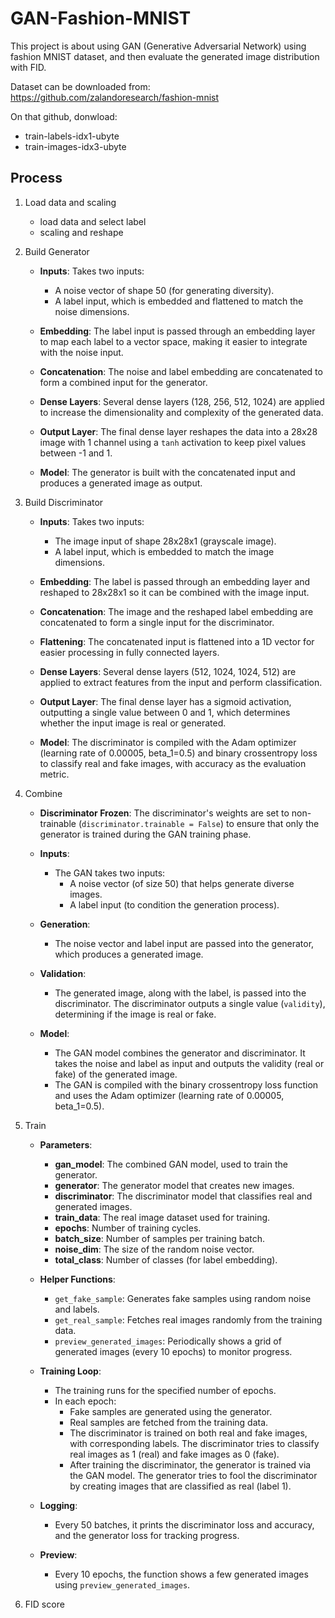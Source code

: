 # GAN-Fashion-MNIST
This project is about using GAN (Generative Adversarial Network) using fashion MNIST dataset, and then evaluate the generated image distribution with FID.

Dataset can be downloaded from:  https://github.com/zalandoresearch/fashion-mnist

On that github, donwload: 
- train-labels-idx1-ubyte
- train-images-idx3-ubyte

## Process
1. Load data and scaling
    - load data and select label
    - scaling and reshape
2. Build Generator
    - **Inputs**: Takes two inputs:
      - A noise vector of shape 50 (for generating diversity).
      - A label input, which is embedded and flattened to match the noise dimensions.
      
    - **Embedding**: The label input is passed through an embedding layer to map each label to a vector space, making it easier to integrate with the noise input.
      
    - **Concatenation**: The noise and label embedding are concatenated to form a combined input for the generator.
      
    - **Dense Layers**: Several dense layers (128, 256, 512, 1024) are applied to increase the dimensionality and complexity of the generated data.
      
    - **Output Layer**: The final dense layer reshapes the data into a 28x28 image with 1 channel using a `tanh` activation to keep pixel values between -1 and 1.
    
    - **Model**: The generator is built with the concatenated input and produces a generated image as output.

3. Build Discriminator
    - **Inputs**: Takes two inputs:
      - The image input of shape 28x28x1 (grayscale image).
      - A label input, which is embedded to match the image dimensions.
    
    - **Embedding**: The label is passed through an embedding layer and reshaped to 28x28x1 so it can be combined with the image input.
    
    - **Concatenation**: The image and the reshaped label embedding are concatenated to form a single input for the discriminator.
    
    - **Flattening**: The concatenated input is flattened into a 1D vector for easier processing in fully connected layers.
    
    - **Dense Layers**: Several dense layers (512, 1024, 1024, 512) are applied to extract features from the input and perform classification.
    
    - **Output Layer**: The final dense layer has a sigmoid activation, outputting a single value between 0 and 1, which determines whether the input image is real or generated.
    
    - **Model**: The discriminator is compiled with the Adam optimizer (learning rate of 0.00005, beta_1=0.5) and binary crossentropy loss to classify real and fake images, with accuracy as the evaluation metric.

4. Combine
    - **Discriminator Frozen**: The discriminator's weights are set to non-trainable (`discriminator.trainable = False`) to ensure that only the generator is trained during the GAN training phase.
    
    - **Inputs**: 
      - The GAN takes two inputs: 
        - A noise vector (of size 50) that helps generate diverse images.
        - A label input (to condition the generation process).
    
    - **Generation**: 
      - The noise vector and label input are passed into the generator, which produces a generated image.
    
    - **Validation**: 
      - The generated image, along with the label, is passed into the discriminator. The discriminator outputs a single value (`validity`), determining if the image is real or fake.
    
    - **Model**: 
      - The GAN model combines the generator and discriminator. It takes the noise and label as input and outputs the validity (real or fake) of the generated image.
      - The GAN is compiled with the binary crossentropy loss function and uses the Adam optimizer (learning rate of 0.00005, beta_1=0.5).

5. Train
    - **Parameters**:
      - **gan_model**: The combined GAN model, used to train the generator.
      - **generator**: The generator model that creates new images.
      - **discriminator**: The discriminator model that classifies real and generated images.
      - **train_data**: The real image dataset used for training.
      - **epochs**: Number of training cycles.
      - **batch_size**: Number of samples per training batch.
      - **noise_dim**: The size of the random noise vector.
      - **total_class**: Number of classes (for label embedding).
    
    - **Helper Functions**:
      - `get_fake_sample`: Generates fake samples using random noise and labels.
      - `get_real_sample`: Fetches real images randomly from the training data.
      - `preview_generated_images`: Periodically shows a grid of generated images (every 10 epochs) to monitor progress.
    
    - **Training Loop**:
      - The training runs for the specified number of epochs.
      - In each epoch:
        - Fake samples are generated using the generator.
        - Real samples are fetched from the training data.
        - The discriminator is trained on both real and fake images, with corresponding labels. The discriminator tries to classify real images as 1 (real) and fake images as 0 (fake).
        - After training the discriminator, the generator is trained via the GAN model. The generator tries to fool the discriminator by creating images that are classified as real (label 1).
    
    - **Logging**:
      - Every 50 batches, it prints the discriminator loss and accuracy, and the generator loss for tracking progress.
    
    - **Preview**:
      - Every 10 epochs, the function shows a few generated images using `preview_generated_images`.

6. FID score
   
